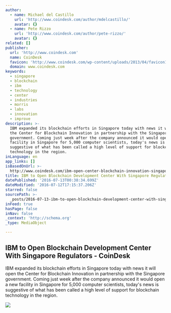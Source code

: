 ```yaml
---
author:
  - name: Michael del Castillo
    url: 'http://www.coindesk.com/author/mdelcastillo/'
    avatar: {}
  - name: Pete Rizzo
    url: 'http://www.coindesk.com/author/pete-rizzo/'
    avatar: {}
related: []
publisher:
  url: 'http://www.coindesk.com'
  name: CoinDesk
  favicon: 'http://www.coindesk.com/wp-content/uploads/2013/04/favicon1.ico'
  domain: www.coindesk.com
keywords:
  - singapore
  - blockchain
  - ibm
  - technology
  - center
  - industries
  - morris
  - labs
  - innovation
  - improve
description: >-
  IBM expanded its blockchain efforts in Singapore today with news it will open
  the Center for Blockchain Innovation in partnership with the Singapore
  government. Coming just week after the company announced it would open a new
  facility in Singapore for 5,000 computer scientists, today's news is
  suggestive of what has been called a high level of support for blockchain
  technology in the region.
inLanguage: en
app_links: []
isBasedOnUrl: >-
  http://www.coindesk.com/ibm-open-center-blockchain-innovation-singapore-government/
title: IBM to Open Blockchain Development Center With Singapore Regulators - CoinDesk
datePublished: '2016-07-13T00:38:34.699Z'
dateModified: '2016-07-12T17:15:37.206Z'
starred: false
sourcePath: >-
  _posts/2016-07-13-ibm-to-open-blockchain-development-center-with-singapore-reg.md
inFeed: true
hasPage: false
inNav: false
_context: 'http://schema.org'
_type: MediaObject

---
```

<article style=""><h1>IBM to Open Blockchain Development Center With Singapore Regulators - CoinDesk</h1><p>IBM expanded its blockchain efforts in Singapore today with news it will open the Center for Blockchain Innovation in partnership with the Singapore government. Coming just week after the company announced it would open a new facility in Singapore for 5,000 computer scientists, today's news is suggestive of what has been called a high level of support for blockchain technology in the region.</p><img src="https://media.coindesk.com/uploads/2016/07/shutterstock_357485504.jpg" /></article>